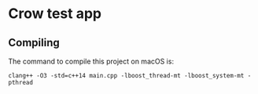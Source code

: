 # Crow test app

## Compiling

The command to compile this project on macOS is:

```
clang++ -O3 -std=c++14 main.cpp -lboost_thread-mt -lboost_system-mt -pthread
```

